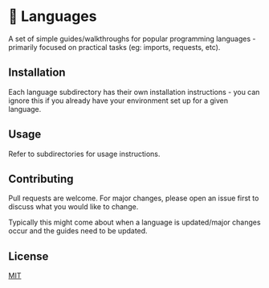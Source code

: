# 📐 Languages

A set of simple guides/walkthroughs for popular programming languages - primarily focused on practical tasks (eg: imports, requests, etc).

## Installation

Each language subdirectory has their own installation instructions - you can ignore this if you already have your environment set up for a given language.

## Usage

Refer to subdirectories for usage instructions.

## Contributing

Pull requests are welcome. For major changes, please open an issue first to discuss what you would like to change.

Typically this might come about when a language is updated/major changes occur and the guides need to be updated.

## License

[MIT](https://choosealicense.com/licenses/mit/)
